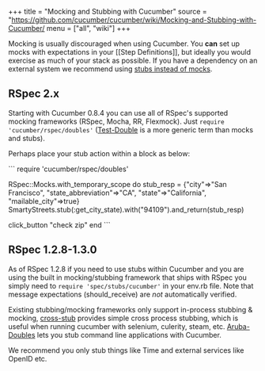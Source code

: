 +++
title = "Mocking and Stubbing with Cucumber"
source = "https://github.com/cucumber/cucumber/wiki/Mocking-and-Stubbing-with-Cucumber/
menu = ["all", "wiki"]
+++

Mocking is usually discouraged when using Cucumber. You **can** set up mocks with expectations in your \[\[Step Definitions\]\], but ideally you would exercise as much of your stack as possible. If you have a dependency on an external system we recommend using [stubs instead of mocks](http://martinfowler.com/articles/mocksArentStubs.html).

RSpec 2.x
---------

Starting with Cucumber 0.8.4 you can use all of RSpec's supported mocking frameworks (RSpec, Mocha, RR, Flexmock). Just <code>require 'cucumber/rspec/doubles'</code> ([Test-Double](http://www.martinfowler.com/bliki/TestDouble.html) is a more generic term than mocks and stubs).

Perhaps place your stub action within a block as below:

\`\`\`
require 'cucumber/rspec/doubles'

RSpec::Mocks.with\_temporary\_scope do
stub\_resp = {"city"=&gt;"San Francisco", "state\_abbreviation"=&gt;"CA", "state"=&gt;"California", "mailable\_city"=&gt;true}
SmartyStreets.stub(:get\_city\_state).with("94109").and\_return(stub\_resp)

click\_button "check zip"
end
\`\`\`

RSpec 1.2.8-1.3.0
-----------------

As of RSpec 1.2.8 if you need to use stubs within Cucumber and you are using the built in mocking/stubbing framework that ships with RSpec you simply need to <code>require 'spec/stubs/cucumber'</code> in your env.rb file. Note that message expectations (should\_receive) are *not* automatically verified.

Existing stubbing/mocking frameworks only support in-process stubbing & mocking, [cross-stub](http://github.com/ngty/cross-stub) provides simple cross process stubbing, which is useful when running cucumber with selenium, culerity, steam, etc.
[Aruba-Doubles](http://github.com/bjoernalbers/aruba-doubles) lets you stub command line applications with Cucumber.

We recommend you only stub things like Time and external services like OpenID etc.
